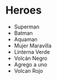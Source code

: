 # Heroes

* Superman
* Batman
* Aquaman
* Mujer Maravilla
* Linterna Verde
* Volcán Negro
* Agrego a uno
* Volcan Rojo
